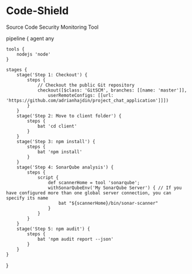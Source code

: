 # Code-Shield
Source Code Security Monitoring Tool




pipeline {
    agent any
    
    tools {
        nodejs 'node'
    }

    stages {
        stage('Step 1: Checkout') {
            steps {
                // Checkout the public Git repository
                checkout([$class: 'GitSCM', branches: [[name: 'master']], 
                    userRemoteConfigs: [[url: 'https://github.com/adrianhajdin/project_chat_application']]])
            }
        }
        stage('Step 2: Move to client folder') {
            steps {
                bat 'cd client'
            }
        }
        stage('Step 3: npm install') {
            steps {
                bat 'npm install'
            }
        }
        stage('Step 4: SonarQube analysis') {
            steps {
                script {
                    def scannerHome = tool 'sonarqube';
                    withSonarQubeEnv('My SonarQube Server') { // If you have configured more than one global server connection, you can specify its name
                        bat "${scannerHome}/bin/sonar-scanner"
                    }
                }
            }
        }
        stage('Step 5: npm audit') {
            steps {
                bat 'npm audit report --json'
            }
        }
    }
}
